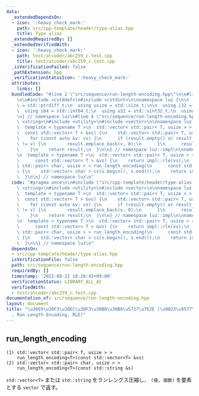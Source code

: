 ```yaml
---
data:
  _extendedDependsOn:
  - icon: ':heavy_check_mark:'
    path: src/cpp-template/header/type-alias.hpp
    title: Type alias
  _extendedRequiredBy: []
  _extendedVerifiedWith:
  - icon: ':heavy_check_mark:'
    path: test/atcoder/abc259_c.test.cpp
    title: test/atcoder/abc259_c.test.cpp
  _isVerificationFailed: false
  _pathExtension: hpp
  _verificationStatusIcon: ':heavy_check_mark:'
  attributes:
    links: []
  bundledCode: "#line 2 \"src/sequence/run-length-encoding.hpp\"\n\n#line 2 \"src/cpp-template/header/type-alias.hpp\"\
    \n\n#include <cstddef>\n#include <cstdint>\n\nnamespace luz {\n\n  using isize\
    \ = std::ptrdiff_t;\n  using usize = std::size_t;\n\n  using i32 = std::int32_t;\n\
    \  using i64 = std::int64_t;\n  using u32 = std::uint32_t;\n  using u64 = std::uint64_t;\n\
    \n} // namespace luz\n#line 4 \"src/sequence/run-length-encoding.hpp\"\n\n#include\
    \ <string>\n#include <utility>\n#include <vector>\n\nnamespace luz::impl {\n\n\
    \  template < typename T >\n  std::vector< std::pair< T, usize > > rle(\n    \
    \  const std::vector< T > &vs) {\n    std::vector< std::pair< T, usize > > result;\n\
    \    for (const auto &v: vs) {\n      if (result.empty() or result.back().first\
    \ != v) {\n        result.emplace_back(v, 0);\n      }\n      result.back().second++;\n\
    \    }\n    return result;\n  }\n\n} // namespace luz::impl\n\nnamespace luz {\n\
    \n  template < typename T >\n  std::vector< std::pair< T, usize > > run_length_encoding(\n\
    \      const std::vector< T > &vs) {\n    return impl::rle(vs);\n  }\n\n  std::vector<\
    \ std::pair< char, usize > > run_length_encoding(\n      const std::string &s)\
    \ {\n    std::vector< char > cs(s.begin(), s.end());\n    return impl::rle(cs);\n\
    \  }\n\n} // namespace luz\n"
  code: "#pragma once\n\n#include \"src/cpp-template/header/type-alias.hpp\"\n\n#include\
    \ <string>\n#include <utility>\n#include <vector>\n\nnamespace luz::impl {\n\n\
    \  template < typename T >\n  std::vector< std::pair< T, usize > > rle(\n    \
    \  const std::vector< T > &vs) {\n    std::vector< std::pair< T, usize > > result;\n\
    \    for (const auto &v: vs) {\n      if (result.empty() or result.back().first\
    \ != v) {\n        result.emplace_back(v, 0);\n      }\n      result.back().second++;\n\
    \    }\n    return result;\n  }\n\n} // namespace luz::impl\n\nnamespace luz {\n\
    \n  template < typename T >\n  std::vector< std::pair< T, usize > > run_length_encoding(\n\
    \      const std::vector< T > &vs) {\n    return impl::rle(vs);\n  }\n\n  std::vector<\
    \ std::pair< char, usize > > run_length_encoding(\n      const std::string &s)\
    \ {\n    std::vector< char > cs(s.begin(), s.end());\n    return impl::rle(cs);\n\
    \  }\n\n} // namespace luz\n"
  dependsOn:
  - src/cpp-template/header/type-alias.hpp
  isVerificationFile: false
  path: src/sequence/run-length-encoding.hpp
  requiredBy: []
  timestamp: '2022-08-22 18:26:45+09:00'
  verificationStatus: LIBRARY_ALL_AC
  verifiedWith:
  - test/atcoder/abc259_c.test.cpp
documentation_of: src/sequence/run-length-encoding.hpp
layout: document
title: "\u30E9\u30F3\u30EC\u30F3\u30B0\u30B9\u5727\u7E2E (\u9023\u9577\u5727\u7E2E\
  , Run Length Encoding, RLE)"
---
```


## run_length_encoding
```
(1) std::vector< std::pair< T, usize > >
    run_length_encoding<T>(const std::vector<T> &vs)
(2) std::vector< std::pair< char, usize > >
    run_length_encoding<T>(const std::string &s)
```

`std::vector<T>` または `std::string` をランレングス圧縮し、 `(値, 個数)` を要素とする `vector` で返す。

